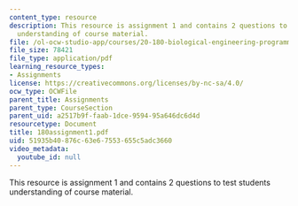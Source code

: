 ```yaml
---
content_type: resource
description: This resource is assignment 1 and contains 2 questions to test students
  understanding of course material.
file: /ol-ocw-studio-app/courses/20-180-biological-engineering-programming-spring-2006/51935b40876c63e67553655c5adc3660_180assignment1.pdf
file_size: 78421
file_type: application/pdf
learning_resource_types:
- Assignments
license: https://creativecommons.org/licenses/by-nc-sa/4.0/
ocw_type: OCWFile
parent_title: Assignments
parent_type: CourseSection
parent_uid: a2517b9f-faab-1dce-9594-95a646dc6d4d
resourcetype: Document
title: 180assignment1.pdf
uid: 51935b40-876c-63e6-7553-655c5adc3660
video_metadata:
  youtube_id: null
---
```

This resource is assignment 1 and contains 2 questions to test students understanding of course material.